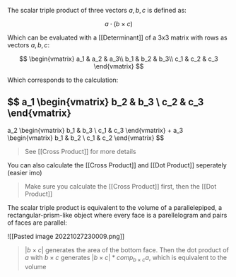 The scalar triple product of three vectors $a, b, c$ is defined as:

$$
a \cdot (b \times c)
$$

Which can be evaluated with a [[Determinant]] of a 3x3 matrix with rows as vectors $a, b, c$:

$$
\begin{vmatrix}
a_1 & a_2 & a_3\\
b_1 & b_2 & b_3\\
c_1 & c_2 & c_3
\end{vmatrix}
$$

Which corresponds to the calculation:

$$
a_1 
\begin{vmatrix}
b_2 & b_3 \\ c_2 & c_3
\end{vmatrix} 
-
a_2
\begin{vmatrix}
b_1 & b_3 \\ c_1 & c_3
\end{vmatrix}
+
a_3
\begin{vmatrix}
b_1 & b_2 \\ c_1 & c_2
\end{vmatrix}
$$

> See [[Cross Product]] for more details

You can also calculate the [[Cross Product]] and [[Dot Product]] seperately (easier imo)

> Make sure you calculate the [[Cross Product]] first, then the [[Dot Product]]

The scalar triple product is equivalent to the volume of a parallelepiped, a rectangular-prism-like object where every face is a parellelogram and pairs of faces are parallel:

![[Pasted image 20221027230009.png]]

> $|b \times c|$ generates the area of the bottom face. Then the dot product of $a$ with $b \times c$ generates $|b \times c| * comp_{b \times c} a$, which is equivalent to the volume


